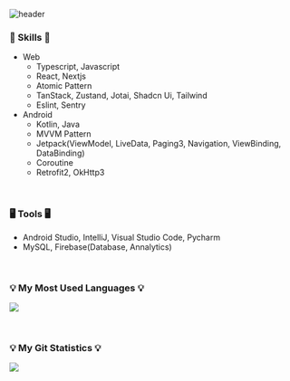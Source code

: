 ![header](https://capsule-render.vercel.app/api?type=waving&color=auto&height=200&section=header&text=YeeunLee's%20Self-introduction!&fontSize=50&animation=twinkling)

### 🍳 Skills 🍳

- Web
	- Typescript, Javascript
   	- React, Nextjs
	- Atomic Pattern
	- TanStack, Zustand, Jotai, Shadcn Ui, Tailwind
	- Eslint, Sentry
- Android
	- Kotlin, Java
	-  MVVM Pattern
	- Jetpack(ViewModel, LiveData, Paging3, Navigation, ViewBinding, DataBinding)
	- Coroutine
	- Retrofit2, OkHttp3
<br/>

### 🖥 Tools 🖥

- Android Studio, IntelliJ, Visual Studio Code, Pycharm
- MySQL, Firebase(Database, Annalytics)
<br/>

<h3 align="left">💡 My Most Used Languages 💡</h3>
<p align="left">
  <a href="https://github.com/YeeunLee8245">
    <img align="center" src="https://github-readme-stats.vercel.app/api/top-langs/?username=YeeunLee8245&layout=compact&show_icons=true&show_owner=true&hide_title=true&theme=nord&hide=scss,html" />
  </a>
</p>
<br/>

<h3 align="left">💡 My Git Statistics 💡</h3>
<p align="left">
  <a href="https://github.com/YeeunLee8245">
    <img align="center" src="https://github-readme-stats.vercel.app/api?username=YeeunLee8245&hide_title=true&show_icons=true&include_all_commits=true&theme=nord" />
  </a>
</p>
